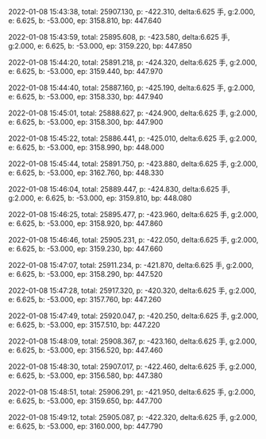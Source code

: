 2022-01-08 15:43:38, total: 25907.130, p: -422.310, delta:6.625 手, g:2.000, e: 6.625, b: -53.000, ep: 3158.810, bp: 447.640

2022-01-08 15:43:59, total: 25895.608, p: -423.580, delta:6.625 手, g:2.000, e: 6.625, b: -53.000, ep: 3159.220, bp: 447.850

2022-01-08 15:44:20, total: 25891.218, p: -424.320, delta:6.625 手, g:2.000, e: 6.625, b: -53.000, ep: 3159.440, bp: 447.970

2022-01-08 15:44:40, total: 25887.160, p: -425.190, delta:6.625 手, g:2.000, e: 6.625, b: -53.000, ep: 3158.330, bp: 447.940

2022-01-08 15:45:01, total: 25888.627, p: -424.900, delta:6.625 手, g:2.000, e: 6.625, b: -53.000, ep: 3158.300, bp: 447.900

2022-01-08 15:45:22, total: 25886.441, p: -425.010, delta:6.625 手, g:2.000, e: 6.625, b: -53.000, ep: 3158.990, bp: 448.000

2022-01-08 15:45:44, total: 25891.750, p: -423.880, delta:6.625 手, g:2.000, e: 6.625, b: -53.000, ep: 3162.760, bp: 448.330

2022-01-08 15:46:04, total: 25889.447, p: -424.830, delta:6.625 手, g:2.000, e: 6.625, b: -53.000, ep: 3159.810, bp: 448.080

2022-01-08 15:46:25, total: 25895.477, p: -423.960, delta:6.625 手, g:2.000, e: 6.625, b: -53.000, ep: 3158.920, bp: 447.860

2022-01-08 15:46:46, total: 25905.231, p: -422.050, delta:6.625 手, g:2.000, e: 6.625, b: -53.000, ep: 3159.230, bp: 447.660

2022-01-08 15:47:07, total: 25911.234, p: -421.870, delta:6.625 手, g:2.000, e: 6.625, b: -53.000, ep: 3158.290, bp: 447.520

2022-01-08 15:47:28, total: 25917.320, p: -420.320, delta:6.625 手, g:2.000, e: 6.625, b: -53.000, ep: 3157.760, bp: 447.260

2022-01-08 15:47:49, total: 25920.047, p: -420.250, delta:6.625 手, g:2.000, e: 6.625, b: -53.000, ep: 3157.510, bp: 447.220

2022-01-08 15:48:09, total: 25908.367, p: -423.160, delta:6.625 手, g:2.000, e: 6.625, b: -53.000, ep: 3156.520, bp: 447.460

2022-01-08 15:48:30, total: 25907.017, p: -422.460, delta:6.625 手, g:2.000, e: 6.625, b: -53.000, ep: 3156.580, bp: 447.380

2022-01-08 15:48:51, total: 25906.291, p: -421.950, delta:6.625 手, g:2.000, e: 6.625, b: -53.000, ep: 3159.650, bp: 447.700

2022-01-08 15:49:12, total: 25905.087, p: -422.320, delta:6.625 手, g:2.000, e: 6.625, b: -53.000, ep: 3160.000, bp: 447.790